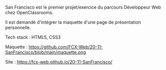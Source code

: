 

San Francisco est le premier projet/exercice du parcours Développeur Web chez OpenClassrooms.

Il est demandé d'intégrer la maquette d'une page de présentation personnelle.

Tech stack : HTML5, CSS3

Maquette : https://github.com/FCX-Web/20-11-SanFrancisco/blob/main/maquette.png

Site : https://fcx-web.github.io/20-11-SanFrancisco/

